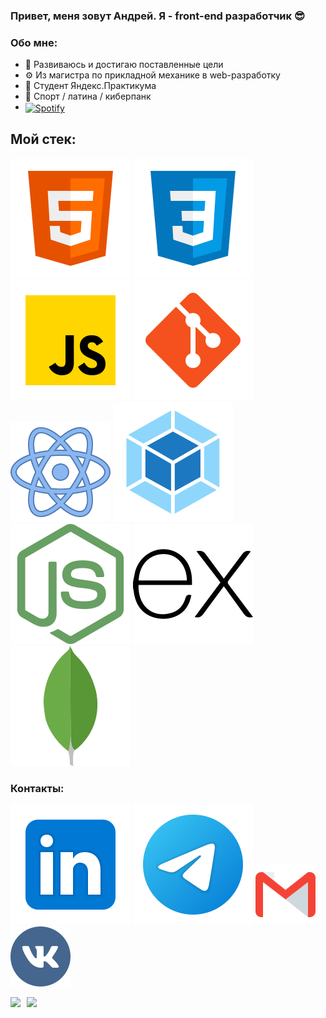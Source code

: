 ### Привет, меня зовут Андрей. Я - front-end разработчик :sunglasses:
### Обо мне:
* :muscle: Развиваюсь и достигаю поставленные цели
* :gear: Из магистра по прикладной механике в web-разработку
* :orange_book: Студент Яндекс.Практикума
* :purple_heart: Спорт / латина / киберпанк
* [<img align="center" alt="Spotify" width="23px" src=https://image.flaticon.com/icons/png/512/87/87409.png />](https://open.spotify.com/playlist/07wHxD2DPUmjmdiKLeS7LQ?si=239eaba3da384521)
## Мой стек:
![HTML](./svg/html-5.svg)
![CSS](./svg/css3.svg)
![JS](./svg/JS.svg)
![Git](./svg/git.svg)
![React](./svg/react.svg)
![Webpack](./svg/webpack.svg)
![Node](./svg/nodejs.svg)
![Express](./svg/expressjs.svg)
![MongoDB](./svg/mongodb.svg)


### Контакты:
[<img src="./svg/Linkedin.svg">](https://www.linkedin.com/in/andreysdrv/)
[<img src="./svg/telegram.svg">](https://t.me/andreysdrv)
[<img src="./svg/gmail.svg" width="96px" height="96px">](mailto:sidorov.au.official@gmail.com)
[<img src="./svg/vk.svg" width="96px" height="96px">](https://vk.com/samsepiol1337)


<div>
  <a href="https://github-readme-stats.vercel.app/api?username=andreysdrv&hide=contribs&show_icons=true&theme=react">
    <img  align="left" height="130" style="margin-right: 10px" src="https://github-readme-stats.vercel.app/api?username=andreysdrv&hide=contribs&show_icons=true&theme=react" />
  </a>
  <a href="https://github-readme-stats.vercel.app/api/top-langs/?username=andreysdrv&layout=compact&theme=react">
    <img align="left" height="130" src="https://github-readme-stats.vercel.app/api/top-langs/?username=andreysdrv&layout=compact&theme=react" />
  </a>
</div>